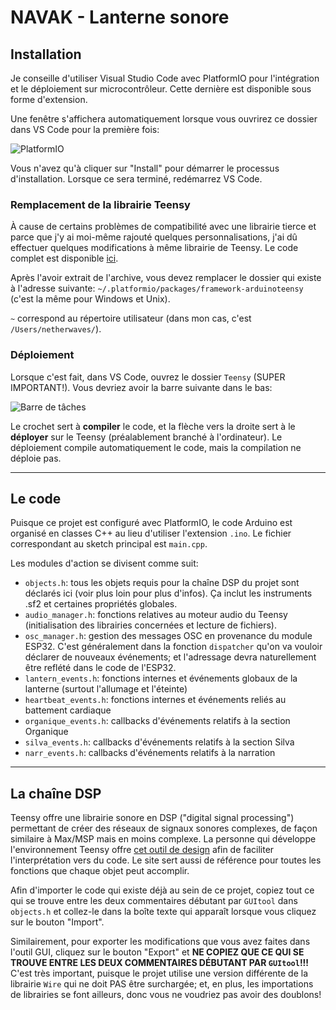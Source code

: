 # NAVAK - Lanterne sonore

## Installation
Je conseille d'utiliser Visual Studio Code avec PlatformIO pour l'intégration et le déploiement sur microcontrôleur. Cette dernière est disponible sous forme d'extension.

Une fenêtre s'affichera automatiquement lorsque vous ouvrirez ce dossier dans VS Code pour la première fois:

![PlatformIO](https://codex.netherwaves.com/media/uploads/Screenshot_24.png)

Vous n'avez qu'à cliquer sur "Install" pour démarrer le processus d'installation. Lorsque ce sera terminé, redémarrez VS Code.

### Remplacement de la librairie Teensy
À cause de certains problèmes de compatibilité avec une librairie tierce et parce que j'y ai moi-même rajouté quelques personnalisations, j'ai dû effectuer quelques modifications à même librairie de Teensy. Le code complet est disponible [ici](https://codex.netherwaves.com/media/files/framework-arduinoteensy.zip).

Après l'avoir extrait de l'archive, vous devez remplacer le dossier qui existe à l'adresse suivante: `~/.platformio/packages/framework-arduinoteensy` (c'est la même pour Windows et Unix).

`~` correspond au répertoire utilisateur (dans mon cas, c'est `/Users/netherwaves/`).

### Déploiement
Lorsque c'est fait, dans VS Code, ouvrez le dossier `Teensy` (SUPER IMPORTANT!). Vous devriez avoir la barre suivante dans le bas:

![Barre de tâches](https://codex.netherwaves.com/media/uploads/Screen-Shot-2022-01-18-at-3.02.33-PM.png)

Le crochet sert à **compiler** le code, et la flèche vers la droite sert à le **déployer** sur le Teensy (préalablement branché à l'ordinateur). Le déploiement compile automatiquement le code, mais la compilation ne déploie pas.

---

## Le code

Puisque ce projet est configuré avec PlatformIO, le code Arduino est organisé en classes C++ au lieu d'utiliser l'extension `.ino`. Le fichier correspondant au sketch principal est `main.cpp`.

Les modules d'action se divisent comme suit:
- `objects.h`: tous les objets requis pour la chaîne DSP du projet sont déclarés ici (voir plus loin pour plus d'infos). Ça inclut les instruments .sf2 et certaines propriétés globales.
- `audio_manager.h`: fonctions relatives au moteur audio du Teensy (initialisation des librairies concernées et lecture de fichiers).
- `osc_manager.h`: gestion des messages OSC en provenance du module ESP32. C'est généralement dans la fonction `dispatcher` qu'on va vouloir déclarer de nouveaux événements; et l'adressage devra naturellement être reflété dans le code de l'ESP32.
- `lantern_events.h`: fonctions internes et événements globaux de la lanterne (surtout l'allumage et l'éteinte)
- `heartbeat_events.h`: fonctions internes et événements reliés au battement cardiaque
- `organique_events.h`: callbacks d'événements relatifs à la section Organique
- `silva_events.h`: callbacks d'événements relatifs à la section Silva
- `narr_events.h`: callbacks d'événements relatifs à la narration

---

## La chaîne DSP

Teensy offre une librairie sonore en DSP ("digital signal processing") permettant de créer des réseaux de signaux sonores complexes, de façon similaire à Max/MSP mais en moins complexe. La personne qui développe l'environnement Teensy offre [cet outil de design](https://www.pjrc.com/teensy/gui) afin de faciliter l'interprétation vers du code. Le site sert aussi de référence pour toutes les fonctions que chaque objet peut accomplir.

Afin d'importer le code qui existe déjà au sein de ce projet, copiez tout ce qui se trouve entre les deux commentaires débutant par `GUItool` dans `objects.h` et collez-le dans la boîte texte qui apparaît lorsque vous cliquez sur le bouton "Import". 

Similairement, pour exporter les modifications que vous avez faites dans l'outil GUI, cliquez sur le bouton "Export" et **NE COPIEZ QUE CE QUI SE TROUVE ENTRE LES DEUX COMMENTAIRES DÉBUTANT PAR `GUItool`!!!** C'est très important, puisque le projet utilise une version différente de la librairie `Wire` qui ne doit PAS être surchargée; et, en plus, les importations de librairies se font ailleurs, donc vous ne voudriez pas avoir des doublons!